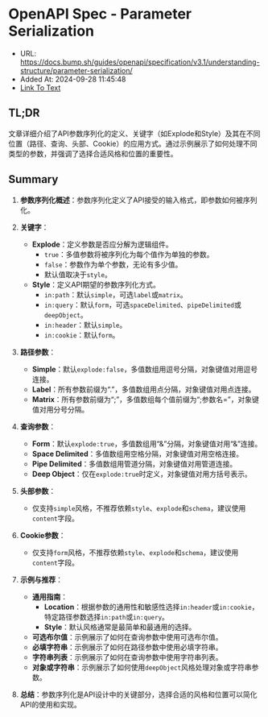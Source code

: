 # OpenAPI Spec - Parameter Serialization
- URL: https://docs.bump.sh/guides/openapi/specification/v3.1/understanding-structure/parameter-serialization/
- Added At: 2024-09-28 11:45:48
- [Link To Text](2024-09-28-openapi-spec---parameter-serialization_raw.md)

## TL;DR
文章详细介绍了API参数序列化的定义、关键字（如Explode和Style）及其在不同位置（路径、查询、头部、Cookie）的应用方式。通过示例展示了如何处理不同类型的参数，并强调了选择合适风格和位置的重要性。

## Summary
1. **参数序列化概述**：参数序列化定义了API接受的输入格式，即参数如何被序列化。

2. **关键字**：
   - **Explode**：定义参数是否应分解为逻辑组件。
     - `true`：多值参数将被序列化为每个值作为单独的参数。
     - `false`：参数作为单个参数，无论有多少值。
     - 默认值取决于`style`。
   - **Style**：定义API期望的参数序列化方式。
     - `in:path`：默认`simple`，可选`label`或`matrix`。
     - `in:query`：默认`form`，可选`spaceDelimited`、`pipeDelimited`或`deepObject`。
     - `in:header`：默认`simple`。
     - `in:cookie`：默认`form`。

3. **路径参数**：
   - **Simple**：默认`explode:false`，多值数组用逗号分隔，对象键值对用逗号连接。
   - **Label**：所有参数前缀为“.”，多值数组用点分隔，对象键值对用点连接。
   - **Matrix**：所有参数前缀为“;”，多值数组每个值前缀为“;参数名=”，对象键值对用分号分隔。

4. **查询参数**：
   - **Form**：默认`explode:true`，多值数组用“&”分隔，对象键值对用“&”连接。
   - **Space Delimited**：多值数组用空格分隔，对象键值对用空格连接。
   - **Pipe Delimited**：多值数组用管道分隔，对象键值对用管道连接。
   - **Deep Object**：仅在`explode:true`时定义，对象键值对用方括号表示。

5. **头部参数**：
   - 仅支持`simple`风格，不推荐依赖`style`、`explode`和`schema`，建议使用`content`字段。

6. **Cookie参数**：
   - 仅支持`form`风格，不推荐依赖`style`、`explode`和`schema`，建议使用`content`字段。

7. **示例与推荐**：
   - **通用指南**：
     - **Location**：根据参数的通用性和敏感性选择`in:header`或`in:cookie`，特定路径参数选择`in:path`或`in:query`。
     - **Style**：默认风格通常是最简单和最通用的选择。
   - **可选布尔值**：示例展示了如何在查询参数中使用可选布尔值。
   - **必填字符串**：示例展示了如何在路径参数中使用必填字符串。
   - **字符串列表**：示例展示了如何在查询参数中使用字符串列表。
   - **对象或字符串**：示例展示了如何使用`deepObject`风格处理对象或字符串参数。

8. **总结**：参数序列化是API设计中的关键部分，选择合适的风格和位置可以简化API的使用和实现。
